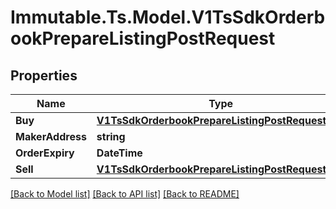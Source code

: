 # Immutable.Ts.Model.V1TsSdkOrderbookPrepareListingPostRequest

## Properties

Name | Type | Description | Notes
------------ | ------------- | ------------- | -------------
**Buy** | [**V1TsSdkOrderbookPrepareListingPostRequestBuy**](V1TsSdkOrderbookPrepareListingPostRequestBuy.md) |  | 
**MakerAddress** | **string** |  | 
**OrderExpiry** | **DateTime** |  | [optional] 
**Sell** | [**V1TsSdkOrderbookPrepareListingPostRequestSell**](V1TsSdkOrderbookPrepareListingPostRequestSell.md) |  | 

[[Back to Model list]](../README.md#documentation-for-models) [[Back to API list]](../README.md#documentation-for-api-endpoints) [[Back to README]](../README.md)


